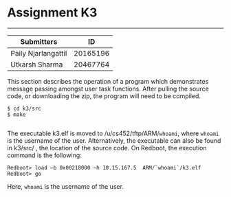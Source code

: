 # Assignment K3
____

| Submitters | ID |
| ------ | ------ |
| Paily Njarlangattil  | 20165196 |
| Utkarsh Sharma | 20467764 |

This section describes the operation of a program which demonstrates message passing amongst user task functions. 
After pulling the source code, or downloading the zip, the program will need to be compiled.
```
$ cd k3/src
$ make


```

The executable k3.elf is moved to /u/cs452/tftp/ARM/`whoami`, where `whoami` is the username of the user. Alternatively, the executable can also be found in  k3/src/ , the location of the source code.
On Redboot, the execution command is the following:

```
Redboot> load –b 0x00218000 –h 10.15.167.5  ARM/`whoami`/k3.elf
Redboot> go
```
Here, `whoami` is the username of the user.

